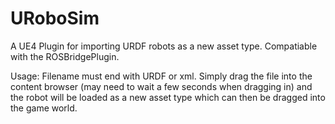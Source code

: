 # URoboSim

A UE4 Plugin for importing URDF robots as a new asset type. Compatiable with the ROSBridgePlugin. 

Usage:
Filename must end with URDF or xml. Simply drag the file into the content browser (may need to wait a few seconds when dragging in) and the robot will be loaded as a new asset type which can then be dragged into the game world.